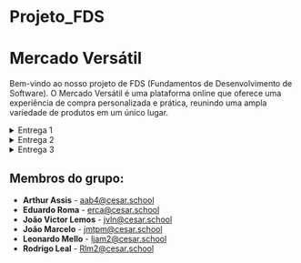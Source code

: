 # Projeto_FDS

# Mercado Versátil
Bem-vindo ao nosso projeto de FDS (Fundamentos de Desenvolvimento de Software). O Mercado Versátil é uma plataforma online que oferece uma experiência de compra personalizada e prática, reunindo uma ampla variedade de produtos em um único lugar.

<details>
  <summary>Entrega 1</summary>
  
  ### Links importantes:
  - **Jira Board**: [Acessar Jira](https://mercado-versatil.atlassian.net/jira/software/projects/KAN/boards/1)
  - **Figma Design**: [Acessar Figma](https://www.figma.com/design/JcNQ9nhOUAQD0gzqgsF4za/Mercado-Versatil?node-id=0-1&node-type=canvas&t=qSIvbsebwI2C3uqm-0)
    
  ### Print do quadro do Jira:
  ![Print do Jira](https://github.com/user-attachments/assets/a9ab4ed2-2346-4403-ade2-1794790d53df)

  ### Backlog
  ![Captura de tela 2024-09-29 124818](https://github.com/user-attachments/assets/c57325f6-476e-42e8-9c0c-c3ff73510b04)
  
<li>
    <a  href="https://youtu.be/70FmsQV7q-4"
      >Link do Screencast</a
    >
</details>

<details>
  <summary>Entrega 2</summary>

- **Jira Board**: [Acessar Jira](https://mercado-versatil.atlassian.net/jira/software/projects/KAN/boards/1)
  <li>
    <a  href=""
      >Link do Screencast</a
    

### Sprint do Jira:
![imagem_2024-09-30_201836942](https://github.com/user-attachments/assets/8b99b069-e300-4cdc-a858-f8129de02d2c)
 ### Backlog:
![Screenshot 2024-09-30 220841](https://github.com/user-attachments/assets/a832ca94-6f8e-4158-8734-53475640720a)

</details>

  </details>

<details>
  <summary>Entrega 3</summary>

  ### Sprint do Jira:
  ![Captura de tela 2024-10-23 194656](https://github.com/user-attachments/assets/46a4ec26-02b5-4e59-8356-e99c66416e91)
  ### Backlog:

  ### Bug Tracker:

<li>
    <a  
      >Link do Screencast do Figma</a
    >
<li>
    <a  
      >Link do Screencast do site</a
    >

<li>
    <a  
      >Link dos testes avançados</a
    >
</details>

## Membros do grupo:

  - **Arthur Assis** - [aab4@cesar.school](mailto:aab4@cesar.school)
  - **Eduardo Roma** - [erca@cesar.school](mailto:erca@cesar.school)
  - **João Victor Lemos** - [jvln@cesar.school](mailto:jvln@cesar.school)
  - **João Marcelo** - [jmtpm@cesar.school](mailto:jmtpm@cesar.school)
  - **Leonardo Mello** - [ljam2@cesar.school](mailto:ljam2@cesar.school)
  - **Rodrigo Leal** - [Rlm2@cesar.school](mailto:Rlm2@cesar.school)
